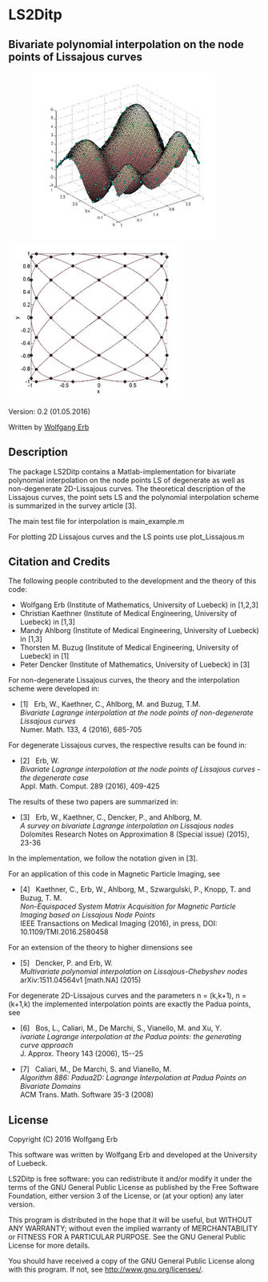 # LS2Ditp
Bivariate polynomial interpolation on the node points of Lissajous curves
--------------------------------------------------------------------------------

&nbsp;&nbsp;&nbsp;&nbsp;&nbsp;&nbsp;&nbsp;&nbsp;&nbsp; &nbsp;&nbsp;<img src="img/testfun1.jpg" width="370"> &nbsp;&nbsp;&nbsp;&nbsp;&nbsp;&nbsp;&nbsp;&nbsp;&nbsp; &nbsp;&nbsp;<img src="img/Lissajous2Da.jpg" width="350"> 

Version: 0.2 (01.05.2016)

Written by <a href="http://math.hawaii.edu/~erb/index.html"> Wolfgang Erb</a>


Description
-----------

The package LS2Ditp contains a Matlab-implementation for bivariate polynomial interpolation on 
the node points LS of degenerate as well as non-degenerate 2D-Lissajous curves. 
The theoretical description of the Lissajous curves, the point sets LS and
the polynomial interpolation scheme is summarized in the survey article [3]. 

The main test file for interpolation is
main_example.m

For plotting 2D Lissajous curves and the LS points use
plot_Lissajous.m


Citation and Credits
--------------------

The following people contributed to the development and the theory of this code:

- Wolfgang Erb (Institute of Mathematics, University of Luebeck) in [1,2,3]
- Christian Kaethner (Institute of Medical Engineering, University of Luebeck) in [1,3]
- Mandy Ahlborg (Institute of Medical Engineering, University of Luebeck) in [1,3]
- Thorsten M. Buzug (Institute of Medical Engineering, University of Luebeck) in [1]
- Peter Dencker (Institute of Mathematics, University of Luebeck) in [3]


For non-degenerate Lissajous curves, the theory and the interpolation scheme were developed in:


*   [1] &nbsp; Erb, W., Kaethner, C., Ahlborg, M. and Buzug, T.M. <br>
    <i>Bivariate Lagrange interpolation at the node points of non-degenerate Lissajous curves </i> <br>
    Numer. Math. 133, 4 (2016), 685-705

    
For degenerate Lissajous curves, the respective results can be found in:

*   [2] &nbsp; Erb, W. <br>
    <i> Bivariate Lagrange interpolation at the node points of Lissajous curves - the degenerate case </i> <br>
    Appl. Math. Comput. 289 (2016), 409-425

The results of these two papers are summarized in:

*   [3] &nbsp; Erb, W., Kaethner, C., Dencker, P., and Ahlborg, M. <br>
    <i> A survey on bivariate Lagrange interpolation on Lissajous nodes </i> <br>
    Dolomites Research Notes on Approximation 8 (Special issue) (2015), 23-36

In the implementation, we follow the notation given in [3]. 

For an application of this code in Magnetic Particle Imaging, see 

*   [4] &nbsp; Kaethner, C., Erb, W., Ahlborg, M., Szwargulski, P., Knopp, T. and Buzug, T. M. <br>
    <i> Non-Equispaced System Matrix Acquisition for Magnetic Particle Imaging based on Lissajous Node Points </i> <br>
    IEEE Transactions on Medical Imaging (2016), in press, DOI: 10.1109/TMI.2016.2580458 
    
For an extension of the theory to higher dimensions see

*   [5] &nbsp; Dencker, P. and Erb, W. <br>
    <i> Multivariate polynomial interpolation on Lissajous-Chebyshev nodes </i> <br>
    arXiv:1511.04564v1 [math.NA] (2015) 

For degenerate 2D-Lissajous curves and the parameters n = (k,k+1), n = (k+1,k) the implemented
interpolation points are exactly the Padua points, see

*   [6] &nbsp; Bos, L., Caliari, M., De Marchi, S., Vianello, M. and Xu, Y. <br>
    <i> ivariate Lagrange interpolation at the Padua points: the generating curve approach </i> <br>
    J. Approx. Theory 143 (2006), 15--25 

*   [7] &nbsp; Caliari, M., De Marchi, S. and Vianello, M. <br>
    <i> Algorithm 886: Padua2D: Lagrange Interpolation at Padua Points on Bivariate Domains </i> <br>
    ACM Trans. Math. Software 35-3 (2008) 

License
-------

Copyright (C) 2016 Wolfgang Erb

This software was written by Wolfgang Erb 
and developed at the University of Luebeck.

LS2Ditp is free software: you can redistribute it and/or modify
it under the terms of the GNU General Public License as published by
the Free Software Foundation, either version 3 of the License, or
(at your option) any later version.

This program is distributed in the hope that it will be useful,
but WITHOUT ANY WARRANTY; without even the implied warranty of
MERCHANTABILITY or FITNESS FOR A PARTICULAR PURPOSE.  See the
GNU General Public License for more details.

You should have received a copy of the GNU General Public License
along with this program. If not, see <http://www.gnu.org/licenses/>.
